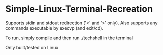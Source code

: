 # Simple-Linux-Terminal-Recreation
Supports stdin and stdout redirection ('&lt;' and '>' only). Also supports any commands executable by execvp (and exit/cd).

To run, simply compile and then run ./techshell in the terminal

Only built/tested on Linux
